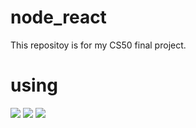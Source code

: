 # node_react
This repositoy is for my CS50 final project. 



# using

<img src="https://img.shields.io/badge/React.js-3B3B3B?style=round&logo=React&logoColor=61DAFB"/> <img src="https://img.shields.io/badge/Node.js-3B3B3B?style=round&logo=nodedotjs&logoColor=339933"/> <img src="https://img.shields.io/badge/MySQL-3B3B3B?style=round&logo=mysql&logoColor=4479A1"/>
